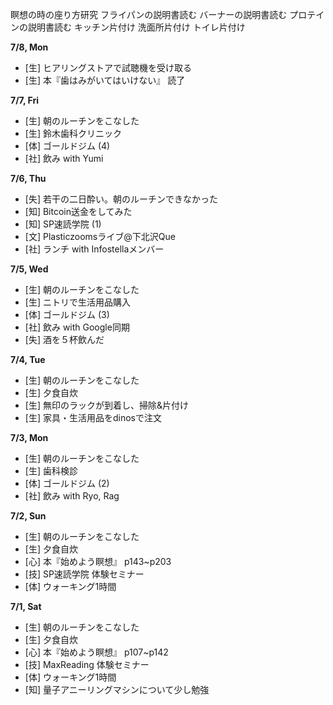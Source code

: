 瞑想の時の座り方研究
フライパンの説明書読む
バーナーの説明書読む
プロテインの説明書読む
キッチン片付け
洗面所片付け
トイレ片付け

**7/8, Mon**
* [生] ヒアリングストアで試聴機を受け取る
* [生] 本『歯はみがいてはいけない』 読了

**7/7, Fri**
* [生] 朝のルーチンをこなした
* [生] 鈴木歯科クリニック
* [体] ゴールドジム (4)
* [社] 飲み with Yumi

**7/6, Thu**
* [失] 若干の二日酔い。朝のルーチンできなかった
* [知] Bitcoin送金をしてみた
* [知] SP速読学院 (1)
* [文] Plasticzoomsライブ@下北沢Que
* [社] ランチ with Infostellaメンバー

**7/5, Wed**
* [生] 朝のルーチンをこなした
* [生] ニトリで生活用品購入
* [体] ゴールドジム (3)
* [社] 飲み with Google同期
* [失] 酒を５杯飲んだ

**7/4, Tue**
* [生] 朝のルーチンをこなした
* [生] 夕食自炊
* [生] 無印のラックが到着し、掃除&片付け
* [生] 家具・生活用品をdinosで注文

**7/3, Mon**
* [生] 朝のルーチンをこなした
* [生] 歯科検診
* [体] ゴールドジム (2)
* [社] 飲み with Ryo, Rag

**7/2, Sun**
* [生] 朝のルーチンをこなした
* [生] 夕食自炊
* [心] 本『始めよう瞑想』 p143~p203
* [技] SP速読学院 体験セミナー
* [体] ウォーキング1時間

**7/1, Sat**
* [生] 朝のルーチンをこなした
* [生] 夕食自炊
* [心] 本『始めよう瞑想』 p107~p142
* [技] MaxReading 体験セミナー
* [体] ウォーキング1時間
* [知] 量子アニーリングマシンについて少し勉強
